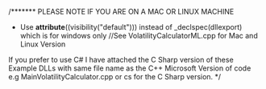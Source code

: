 
/******* PLEASE NOTE IF YOU ARE ON A MAC OR LINUX MACHINE 
- Use  __attribute__((visibility("default"))) instead of _declspec(dllexport) which is for windows only
//See VolatilityCalculatorML.cpp for Mac and Linux Version

If you prefer to use C# I have attached the C Sharp version of these
Example DLLs with same file name as the C++ Microsoft Version of code
e.g MainVolatilityCalculator.cpp or cs for the C Sharp version.
 */